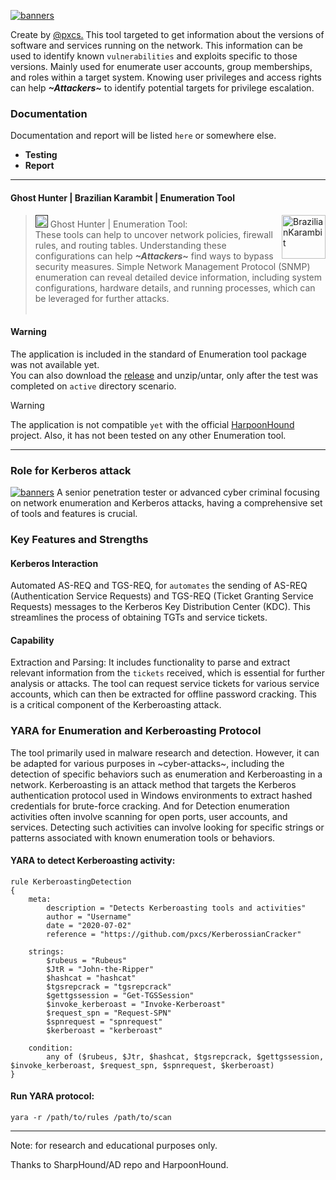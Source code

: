 [![banners](https://github.com/pxcs/BrazilianKarambit/assets/151133481/e23e52bd-60fe-4ca6-9797-ca56cad4a118)](https://github.com/pxcs/BrazilianKarambit/)

Create by [@pxcs.](https://github.com/pxcs/) This tool targeted to get information about the versions of software and services running on the network. This information can be used to identify known ```vulnerabilities``` and exploits specific to those versions. Mainly used for enumerate user accounts, group memberships, and roles within a target system. Knowing user privileges and access rights can help ***~Attackers~*** to identify potential targets for privilege escalation.

### Documentation

Documentation and report will be listed `here` or somewhere else.<br>

- **Testing**<br>
- **Report**<br>
<hr>

#### Ghost Hunter | Brazilian Karambit | Enumeration Tool

<a href="https://github.com/pxcs/BrazilianKarambit/"><img src="https://static.wikia.nocookie.net/infestationnewz_gamepedia_en/images/e/e4/Karambit.png/revision/latest?cb=20200124170225" align="right" width="70" alt="BrazilianKarambit"></a>

> [<img src="https://static.wikia.nocookie.net/infestationnewz_gamepedia_en/images/e/e4/Karambit.png/revision/latest?cb=20200124170225" width="20">]() Ghost Hunter | Enumeration Tool: <br>
These tools can help to uncover network policies, firewall rules, and routing tables. Understanding these configurations can help ***~Attackers~*** find ways to bypass security measures. Simple Network Management Protocol (SNMP) enumeration can reveal detailed device information, including system configurations, hardware details, and running processes, which can be leveraged for further attacks.<br><br>
#### Warning

The application is included in the standard of Enumeration tool package was not available yet.
<br />
You can also download the [release](https://github.com/pxcs/BrazilianKarambit/releases/latest) and unzip/untar, only after the test was completed on ```active``` directory scenario.
<br />
> [!WARNING]
>
> The application is not compatible `yet` with the official [HarpoonHound](https://github.com/pxcs/harpoonhound) project.
> Also, it has not been tested on any other Enumeration tool.

---

### Role for Kerberos attack

[![banners](https://github.com/pxcs/GhostHunterKerberos/assets/151133481/0dabcb6d-774d-4d16-a393-84788ec69b86)](https://github.com/pxcs/KerberossianCracker)
A senior penetration tester or advanced cyber criminal focusing on network enumeration and Kerberos attacks, having a comprehensive set of tools and features is crucial.

### Key Features and Strengths

#### Kerberos Interaction
Automated AS-REQ and TGS-REQ, for `automates` the sending of AS-REQ (Authentication Service Requests) and TGS-REQ (Ticket Granting Service Requests) messages to the Kerberos Key Distribution Center (KDC). This streamlines the process of obtaining TGTs and service tickets.

#### Capability
Extraction and Parsing: It includes functionality to parse and extract relevant information from the `tickets` received, which is essential for further analysis or attacks. The tool can request service tickets for various service accounts, which can then be extracted for offline password cracking. This is a critical component of the Kerberoasting attack. 

### YARA for Enumeration and Kerberoasting Protocol
The tool primarily used in malware research and detection. However, it can be adapted for various purposes in ~cyber-attacks~, including the detection of specific behaviors such as enumeration and Kerberoasting in a network. Kerberoasting is an attack method that targets the Kerberos authentication protocol used in Windows environments to extract hashed credentials for brute-force cracking. And for Detection enumeration activities often involve scanning for open ports, user accounts, and services. Detecting such activities can involve looking for specific strings or patterns associated with known enumeration tools or behaviors.

#### YARA to detect Kerberoasting activity:
```
rule KerberoastingDetection
{
    meta:
        description = "Detects Kerberoasting tools and activities"
        author = "Username"
        date = "2020-07-02"
        reference = "https://github.com/pxcs/KerberossianCracker"

    strings:
        $rubeus = "Rubeus"
        $JtR = "John-the-Ripper"
        $hashcat = "hashcat"
        $tgsrepcrack = "tgsrepcrack"
        $gettgssession = "Get-TGSSession"
        $invoke_kerberoast = "Invoke-Kerberoast"
        $request_spn = "Request-SPN"
        $spnrequest = "spnrequest"
        $kerberoast = "kerberoast"

    condition:
        any of ($rubeus, $Jtr, $hashcat, $tgsrepcrack, $gettgssession, $invoke_kerberoast, $request_spn, $spnrequest, $kerberoast)
}
```
#### Run YARA protocol:
```
yara -r /path/to/rules /path/to/scan
```
---

Note: for research and educational purposes only.

Thanks to SharpHound/AD repo and HarpoonHound.
